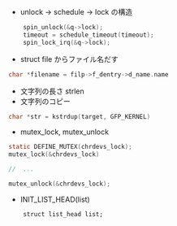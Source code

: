 
 * unlock -> schedule -> lock の構造
```c
	spin_unlock(&q->lock);
	timeout = schedule_timeout(timeout);
	spin_lock_irq(&q->lock);
```

 * struct file からファイル名だす
```c
char *filename = filp->f_dentry->d_name.name
```

 * 文字列の長さ strlen
 * 文字列のコピー

``` c
char *str = kstrdup(target, GFP_KERNEL)
```

 * mutex_lock, mutex_unlock

```c
static DEFINE_MUTEX(chrdevs_lock);
mutex_lock(&chrdevs_lock)

//  ...

mutex_unlock(&chrdevs_lock);
```

 * INIT_LIST_HEAD(list)

```
	struct list_head list;
```